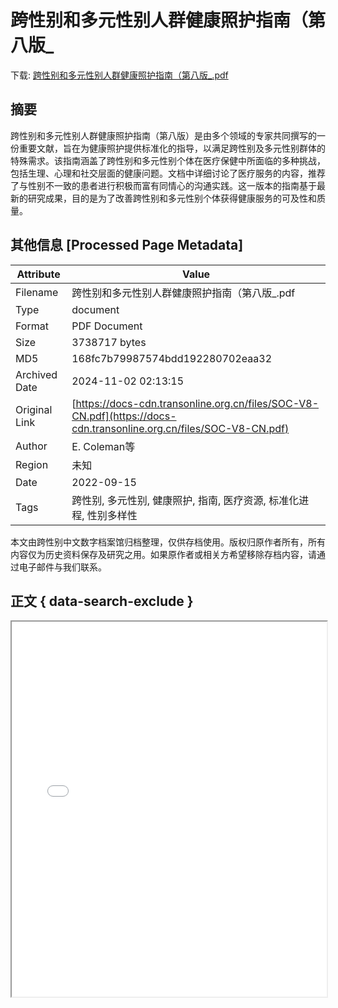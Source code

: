 # 跨性别和多元性别人群健康照护指南（第八版_

<!-- tcd_download_link -->
下载: <a href="跨性别和多元性别人群健康照护指南（第八版_.pdf" download>跨性别和多元性别人群健康照护指南（第八版_.pdf</a>
<!-- tcd_download_link_end -->

## 摘要

<!-- tcd_abstract -->
跨性别和多元性别人群健康照护指南（第八版）是由多个领域的专家共同撰写的一份重要文献，旨在为健康照护提供标准化的指导，以满足跨性别及多元性别群体的特殊需求。该指南涵盖了跨性别和多元性别个体在医疗保健中所面临的多种挑战，包括生理、心理和社交层面的健康问题。文档中详细讨论了医疗服务的内容，推荐了与性别不一致的患者进行积极而富有同情心的沟通实践。这一版本的指南基于最新的研究成果，目的是为了改善跨性别和多元性别个体获得健康服务的可及性和质量。

<!-- tcd_abstract_end -->

## 其他信息 [Processed Page Metadata]

| Attribute       | Value                                  |
|-----------------|----------------------------------------|
| Filename        | 跨性别和多元性别人群健康照护指南（第八版_.pdf                             |
| Type            | document                                 |
| Format          | PDF Document                               |
| Size            | 3738717 bytes                           |
| MD5             | 168fc7b79987574bdd192280702eaa32                                  |
| Archived Date   | 2024-11-02 02:13:15                             |
| Original Link   | [https://docs-cdn.transonline.org.cn/files/SOC-V8-CN.pdf](https://docs-cdn.transonline.org.cn/files/SOC-V8-CN.pdf)                         |
| Author          | E. Coleman等                               |
| Region          | 未知                               |
| Date            | 2022-09-15                                 |
| Tags            | 跨性别, 多元性别, 健康照护, 指南, 医疗资源, 标准化进程, 性别多样性                                 |

本文由跨性别中文数字档案馆归档整理，仅供存档使用。版权归原作者所有，所有内容仅为历史资料保存及研究之用。如果原作者或相关方希望移除存档内容，请通过电子邮件与我们联系。

## 正文 { data-search-exclude }

<!-- tcd_main_text -->
<iframe src="../跨性别和多元性别人群健康照护指南（第八版_.pdf" width="100%" height="600px">
    <p>无法显示PDF，请下载查看。</p>
</iframe>
<!-- tcd_main_text_end -->

